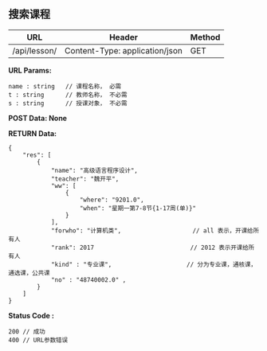 ## 搜索课程
|URL|Header|Method|
| --- | -- | -- |
|/api/lesson/| Content-Type: application/json | GET |

**URL Params:**
```
name : string   // 课程名称， 必需
t : string      // 教师名称， 不必需
s : string      // 授课对象， 不必需
```

**POST Data: None**

**RETURN Data:**
```
{
    "res": [
        {
            "name": "高级语言程序设计",
            "teacher": "魏开平",
            "ww": [
                {
                    "where": "9201.0",
                    "when": "星期一第7-8节{1-17周(单)}"
                }
            ],
            "forwho": "计算机类",                    // all 表示，开课给所有人
            "rank": 2017                           // 2012 表示开课给所有人
            "kind" : "专业课",                     // 分为专业课，通核课，通选课，公共课
            "no" : "48740002.0" ,
        }
    ]
}
```

**Status Code :**
```
200 // 成功
400 // URL参数错误
```